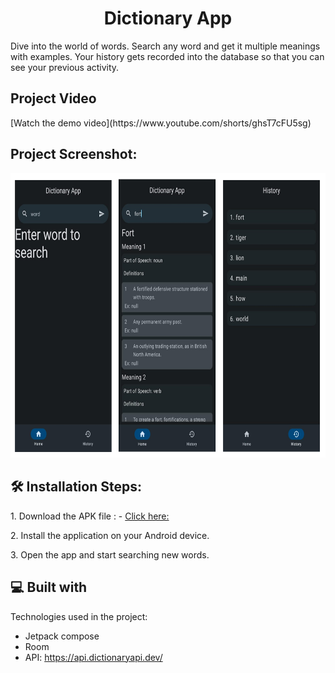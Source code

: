 <h1 align="center" id="title">Dictionary App</h1>

<p id="description"> Dive into the world of words. Search any word and get it multiple meanings with examples. Your history gets recorded into the database so that you can see your previous activity.
<h2>Project Video</h2>
[Watch the demo video](https://www.youtube.com/shorts/ghsT7cFU5sg)
<h2>Project Screenshot:</h2>

<img src="https://raw.githubusercontent.com/prafullKrRj/Dictionary-App/master/ss%20dict.png" alt="project-screenshot" width="706" height="455.5/">

<h2>🛠️ Installation Steps:</h2>

<p>1. Download the APK file : - <a href="https://github.com/prafullKrRj/Dictionary-App/raw/master/Dictionary%20App.apk"> Click here: </a>  </p>

<p>2. Install the application on your Android device.</p>

<p>3. Open the app and start searching new words.</p>
  
<h2>💻 Built with</h2>

Technologies used in the project:
 *  Jetpack compose
 *  Room
 *  API: https://api.dictionaryapi.dev/
